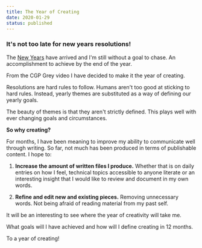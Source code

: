 ```yaml
---
title: The Year of Creating
date: 2020-01-29
status: published
---
```



### It's not too late for new years resolutions!

The [New Years](https://en.wikipedia.org/wiki/Lunar_calendar) have arrived
and I'm still without a goal to chase. An accomplishment to achieve by the end
of the year.

From the CGP Grey video I have decided to make it the year of creating.

Resolutions are hard rules to follow.  Humans aren't too good at sticking to
hard rules.  Instead, yearly themes are substituted as a way of defining our
yearly goals.

The beauty of themes is that they aren't strictly defined. This plays well with
ever changing goals and circumstances.

**So why creating?**

For months, I have been meaning to improve my ability to communicate well
through writing. So far, not much has been produced in terms of publishable
content. I hope to:
        
1. **Increase the amount of written files I produce.** Whether that is on daily
  entries on how I feel, technical topics accessible to anyone literate or an
  interesting insight that I would like to review and document in my own words.

2. **Refine and edit new and existing pieces.** Removing unnecessary words. Not
  being afraid of reading material from my past self.

It will be an interesting to see where the year of creativity will take me. 

What goals will I have achieved and how will I define creating in 12 months.  

To a year of creating!

